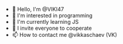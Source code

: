 - 👋 Hello, I'm @VIKI47
- 👀 I'm interested in programming
- 🌱 I'm currently learning JS
- 💞️ I invite everyone to cooperate
- 📫 How to contact me @vikkaschaev (VK)
  
  
<!---
VIKI47/VIKI47 is a ✨ special ✨ repository because its `README.md` (this file) appears on your GitHub profile.
You can click the Preview link to take a look at your changes.
--->
